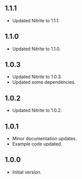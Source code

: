 ## 1.1.1

- Updated Nitrite to 1.1.1.

## 1.1.0

- Updated Nitrite to 1.1.0.

## 1.0.3

- Updated Nitrite to 1.0.3.
- Updated some dependencies.

## 1.0.2

- Updated Nitrite to 1.0.2.

## 1.0.1

- Minor documentation updates.
- Example code updated.

## 1.0.0

- Initial version.
